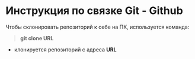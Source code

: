 # Инструкция по связке Git - Github

Чтобы склонировать репозиторий к себе на ПК, используется команда:
> **git clone URL**
- клонируется репозиторий с адреса **URL**